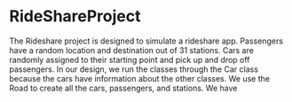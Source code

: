 # RideShareProject
The Rideshare project is designed to simulate a rideshare app. Passengers have a random location and destination out of 31 stations. Cars are randomly assigned to their starting point and pick up and drop off passengers. In our design, we run the classes through the Car class because the cars have information about the other classes. We use the Road to create all the cars, passengers, and stations. We have 